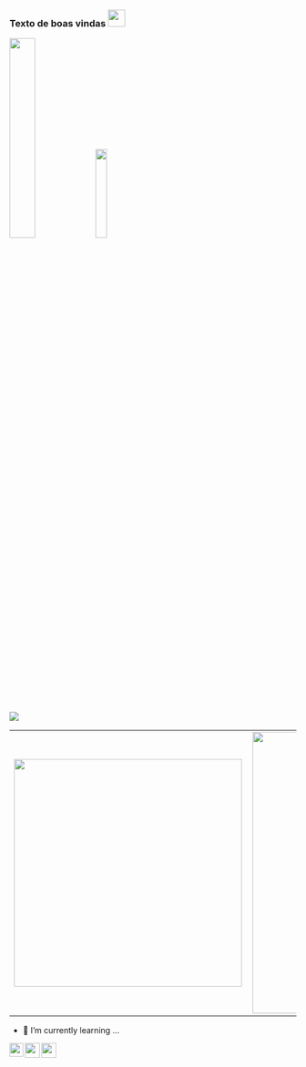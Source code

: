### Texto de boas vindas <img src="link_da_imagem" width="30px"></h2>

<img src="images/butterfly.gif" width=30%><img src="images/dog.gif" width=20%>


![](https://komarev.com/ghpvc/?username=CynthiaMaranhao&color=C1374E&style=plastic)
<!--
**CynthiaMaranhao/CynthiaMaranhao** is a ✨ _special_ ✨ repository because its `README.md` (this file) appears on your GitHub profile. -->
<center>
<table>
    <tr>
        <td><img width="400px" align="left" src="https://github-readme-stats.vercel.app/api/top-langs/?username=CynthiaMaranhao&hide=html&layout=compact&theme=buefy" /></td>
        <td><img width="495px" align="left" src="https://github-readme-stats.vercel.app/api?username=CynthiaMaranhao&theme=buefy"/></td>
    </tr>   
</table>
</center> 

- 🌱 I’m currently learning ...

 
<a href="https://www.linkedin.com/in/Cynthia.Maranhao/">
  <img align="left" width="24px" src="https://cdn.jsdelivr.net/npm/simple-icons@v3/icons/linkedin.svg"  />
</a>
 <img align="left" width="26px" src="https://cdn.jsdelivr.net/npm/simple-icons@v3/icons/twitter.svg" />
</a>
<a href="mailto:mailtomecynthia.maranhao@gmail.com">
  <img align="left" width="26px" src="https://cdn.jsdelivr.net/npm/simple-icons@v3/icons/gmail.svg" />
</a>
